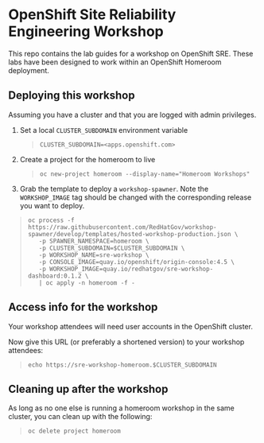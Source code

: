 # OpenShift Site Reliability Engineering Workshop

This repo contains the lab guides for a workshop on OpenShift SRE. These labs have been designed to work within an OpenShift Homeroom deployment.

## Deploying this workshop
Assuming you have a cluster and that you are logged with admin privileges.

1. Set a local `CLUSTER_SUBDOMAIN` environment variable
    > `CLUSTER_SUBDOMAIN=<apps.openshift.com>`

2. Create a project for the homeroom to live
    > `oc new-project homeroom --display-name="Homeroom Workshops"`

3. Grab the template to deploy a `workshop-spawner`. Note the `WORKSHOP_IMAGE` tag should be changed with the corresponding release you want to deploy.
> ```
> oc process -f https://raw.githubusercontent.com/RedHatGov/workshop-spawner/develop/templates/hosted-workshop-production.json \
>    -p SPAWNER_NAMESPACE=homeroom \
>    -p CLUSTER_SUBDOMAIN=$CLUSTER_SUBDOMAIN \
>    -p WORKSHOP_NAME=sre-workshop \
>    -p CONSOLE_IMAGE=quay.io/openshift/origin-console:4.5 \
>    -p WORKSHOP_IMAGE=quay.io/redhatgov/sre-workshop-dashboard:0.1.2 \
>    | oc apply -n homeroom -f -
> ```

## Access info for the workshop
Your workshop attendees will need user accounts in the OpenShift cluster.

Now give this URL (or preferably a shortened version) to your workshop attendees:
>`echo https://sre-workshop-homeroom.$CLUSTER_SUBDOMAIN`

## Cleaning up after the workshop
As long as no one else is running a homeroom workshop in the same cluster, you can clean up with the following:
>`oc delete project homeroom`
